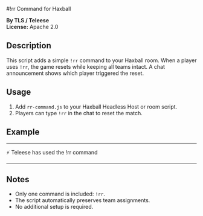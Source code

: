 #!rr Command for Haxball

**By TLS / Teleese**  
**License:** Apache 2.0

## Description

This script adds a simple `!rr` command to your Haxball room. When a player uses `!rr`, the game resets while keeping all teams intact. A chat announcement shows which player triggered the reset.

## Usage

1. Add `rr-command.js` to your Haxball Headless Host or room script.  
2. Players can type `!rr` in the chat to reset the match.  

## Example

---

⚡ Teleese has used the !rr command

---


## Notes

- Only one command is included: `!rr`.  
- The script automatically preserves team assignments.  
- No additional setup is required.
